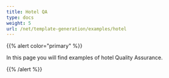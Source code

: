 ```yaml
---
title: Hotel QA 
type: docs
weight: 5
url: /net/template-generation/examples/hotel
---
```


{{% alert color="primary" %}} 

In this page you will find examples of hotel Quality Assurance.

{{% /alert %}}